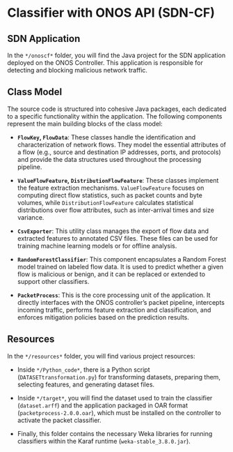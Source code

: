 # Classifier with ONOS API (SDN-CF)

## SDN Application

In the `*/onoscf*` folder, you will find the Java project for the SDN application deployed on the ONOS Controller. This application is responsible for detecting and blocking malicious network traffic.

## Class Model

The source code is structured into cohesive Java packages, each dedicated to a specific functionality within the application. The following components represent the main building blocks of the class model:

- **`FlowKey`, `FlowData`**: These classes handle the identification and characterization of network flows. They model the essential attributes of a flow (e.g., source and destination IP addresses, ports, and protocols) and provide the data structures used throughout the processing pipeline.

- **`ValueFlowFeature`, `DistributionFlowFeature`**: These classes implement the feature extraction mechanisms. `ValueFlowFeature` focuses on computing direct flow statistics, such as packet counts and byte volumes, while `DistributionFlowFeature` calculates statistical distributions over flow attributes, such as inter-arrival times and size variance.

- **`CsvExporter`**: This utility class manages the export of flow data and extracted features to annotated CSV files. These files can be used for training machine learning models or for offline analysis.

- **`RandomForestClassifier`**: This component encapsulates a Random Forest model trained on labeled flow data. It is used to predict whether a given flow is malicious or benign, and it can be replaced or extended to support other classifiers.

- **`PacketProcess`**: This is the core processing unit of the application. It directly interfaces with the ONOS controller’s packet pipeline, intercepts incoming traffic, performs feature extraction and classification, and enforces mitigation policies based on the prediction results.

## Resources

In the `*/resources*` folder, you will find various project resources:

- Inside `*/Python_code*`, there is a Python script (`DATASETtransformation.py`) for transforming datasets, preparing them, selecting features, and generating dataset files.

- Inside `*/target*`, you will find the dataset used to train the classifier (`dataset.arff`) and the application packaged in OAR format (`packetprocess-2.0.0.oar`), which must be installed on the controller to activate the packet classifier.

- Finally, this folder contains the necessary Weka libraries for running classifiers within the Karaf runtime (`weka-stable_3.8.0.jar`).